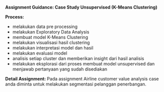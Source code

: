 <b>Assignment Guidance: Case Study Unsupervised (K-Means Clustering)</b>

<b>Process:</b>
- melakukan data pre processing
- melakukan Exploratory Data Analysis
- membuat model K-Means Clustering
- melakukan visualisasi hasil clustering
- melakukan interpretasi model dan hasil
- melakukan evaluasi model
- analisis setiap cluster dan memberikan insight dari hasil analisis
- melakukan eksplorasi dari proses membuat model unsupervised dan menjawab pertanyaan yang sudah disediakan

<b>Detail Assignment:</b>
Pada assignment Airline customer value analysis case anda diminta untuk melakukan segmentasi pelanggan penerbangan.
